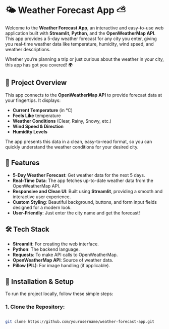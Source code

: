 # 🌤️ **Weather Forecast App** ⛅

Welcome to the **Weather Forecast App**, an interactive and easy-to-use web application built with **Streamlit**, **Python**, and the **OpenWeatherMap API**. This app provides a 5-day weather forecast for any city you enter, giving you real-time weather data like temperature, humidity, wind speed, and weather descriptions.

Whether you’re planning a trip or just curious about the weather in your city, this app has got you covered! 🌍

## 🎯 **Project Overview**

This app connects to the **OpenWeatherMap API** to provide forecast data at your fingertips. It displays:
- **Current Temperature** (in °C)
- **Feels Like** temperature
- **Weather Conditions** (Clear, Rainy, Snowy, etc.)
- **Wind Speed & Direction**
- **Humidity Levels**
  
The app presents this data in a clean, easy-to-read format, so you can quickly understand the weather conditions for your desired city.

## 🌟 **Features**

- **5-Day Weather Forecast**: Get weather data for the next 5 days.
- **Real-Time Data**: The app fetches up-to-date weather data from the OpenWeatherMap API.
- **Responsive and Clean UI**: Built using **Streamlit**, providing a smooth and interactive user experience.
- **Custom Styling**: Beautiful background, buttons, and form input fields designed for a modern look.
- **User-Friendly**: Just enter the city name and get the forecast!

## 🛠️ **Tech Stack**

- **Streamlit**: For creating the web interface.
- **Python**: The backend language.
- **Requests**: To make API calls to OpenWeatherMap.
- **OpenWeatherMap API**: Source of weather data.
- **Pillow (PIL)**: For image handling (if applicable).

## 🚀 **Installation & Setup**

To run the project locally, follow these simple steps:

### 1. Clone the Repository:
```bash

git clone https://github.com/yourusername/weather-forecast-app.git

